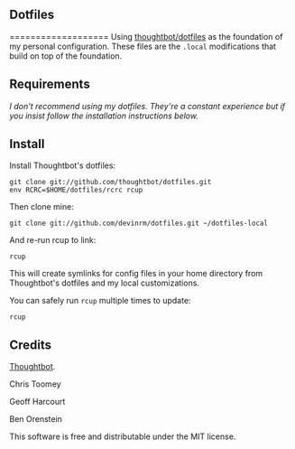 ## Dotfiles
===================
Using [thoughtbot/dotfiles](https://github.com/thoughtbot/dotfiles) as the
foundation of my personal configuration. These files are the `.local`
modifications that build on top of the foundation.

Requirements
------------
*I don't recommend using my dotfiles. They're a constant experience but if you
insist follow the installation instructions below.*

Install
-------

Install Thoughtbot's dotfiles:

    git clone git://github.com/thoughtbot/dotfiles.git
    env RCRC=$HOME/dotfiles/rcrc rcup

Then clone mine:

    git clone git://github.com/devinrm/dotfiles.git ~/dotfiles-local

And re-run rcup to link:

    rcup

This will create symlinks for config files in your home directory from
Thoughtbot's dotfiles and my local customizations.

You can safely run `rcup` multiple times to update:

    rcup

Credits
-------
[Thoughtbot](http://thoughtbot.com).

Chris Toomey

Geoff Harcourt

Ben Orenstein

This software is free and distributable under the MIT license.
